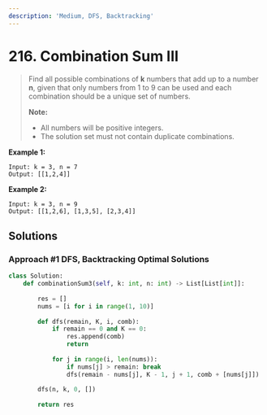 ```yaml
---
description: 'Medium, DFS, Backtracking'
---
```


# 216. Combination Sum III

> Find all possible combinations of **k** numbers that add up to a number **n**, given that only numbers from 1 to 9 can be used and each combination should be a unique set of numbers.
>
> **Note:**
>
> * All numbers will be positive integers.
> * The solution set must not contain duplicate combinations.

**Example 1:**

```text
Input: k = 3, n = 7
Output: [[1,2,4]]
```

**Example 2:**

```text
Input: k = 3, n = 9
Output: [[1,2,6], [1,3,5], [2,3,4]]
```

## Solutions

### Approach \#1 DFS, Backtracking Optimal Solutions

```python
class Solution:
    def combinationSum3(self, k: int, n: int) -> List[List[int]]:
        
        res = []
        nums = [i for i in range(1, 10)]
        
        def dfs(remain, K, i, comb):
            if remain == 0 and K == 0:
                res.append(comb)
                return
            
            for j in range(i, len(nums)):
                if nums[j] > remain: break
                dfs(remain - nums[j], K - 1, j + 1, comb + [nums[j]])
                
        dfs(n, k, 0, [])
                
        return res
```

